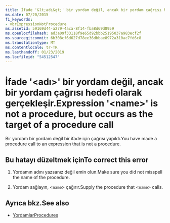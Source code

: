 ```yaml
---
title: İfade '&lt;adı&gt;' bir yordam değil, ancak bir yordam çağrısı hedefi olarak gerçekleşir.
ms.date: 07/20/2015
f1_keywords:
- vbrExpressionNotProcedure
ms.assetid: 59169d44-a279-4aca-8f14-fba8d69d8959
ms.openlocfilehash: ad3a09f33118f9e65d92bbb25195037a983ecf2f
ms.sourcegitcommit: 6b308cf6d627d78ee36dbbae8972a310ac7fd6c8
ms.translationtype: MT
ms.contentlocale: tr-TR
ms.lasthandoff: 01/23/2019
ms.locfileid: "54512547"
---
```

# <a name="expression-ltnamegt-is-not-a-procedure-but-occurs-as-the-target-of-a-procedure-call"></a><span data-ttu-id="e8f73-102">İfade '&lt;adı&gt;' bir yordam değil, ancak bir yordam çağrısı hedefi olarak gerçekleşir.</span><span class="sxs-lookup"><span data-stu-id="e8f73-102">Expression '&lt;name&gt;' is not a procedure, but occurs as the target of a procedure call</span></span>
<span data-ttu-id="e8f73-103">Bir yordam bir yordam değil bir ifade için çağrısı yapıldı.</span><span class="sxs-lookup"><span data-stu-id="e8f73-103">You have made a procedure call to an expression that is not a procedure.</span></span>  
  
## <a name="to-correct-this-error"></a><span data-ttu-id="e8f73-104">Bu hatayı düzeltmek için</span><span class="sxs-lookup"><span data-stu-id="e8f73-104">To correct this error</span></span>  
  
1.  <span data-ttu-id="e8f73-105">Yordamın adını yazsanız değil emin olun.</span><span class="sxs-lookup"><span data-stu-id="e8f73-105">Make sure you did not misspell the name of the procedure.</span></span>  
  
2.  <span data-ttu-id="e8f73-106">Yordam sağlayın, <`name`> çağırır.</span><span class="sxs-lookup"><span data-stu-id="e8f73-106">Supply the procedure that <`name`> calls.</span></span>  
  
## <a name="see-also"></a><span data-ttu-id="e8f73-107">Ayrıca bkz.</span><span class="sxs-lookup"><span data-stu-id="e8f73-107">See also</span></span>
- [<span data-ttu-id="e8f73-108">Yordamlar</span><span class="sxs-lookup"><span data-stu-id="e8f73-108">Procedures</span></span>](../../visual-basic/programming-guide/language-features/procedures/index.md)
